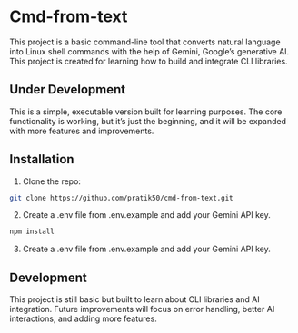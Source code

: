 # Cmd-from-text

This project is a basic command-line tool that converts natural language into Linux shell commands with the help of Gemini, Google’s generative AI. This project is created for learning how to build and integrate CLI libraries.

## Under Development

This is a simple, executable version built for learning purposes. The core functionality is working, but it’s just the beginning, and it will be expanded with more features and improvements.

## Installation

1. Clone the repo:
   
```bash
git clone https://github.com/pratik50/cmd-from-text.git
```

2.	Create a .env file from .env.example and add your Gemini API key.
   
```bash
npm install 
```  

3.	Create a .env file from .env.example and add your Gemini API key.

## Development

This project is still basic but built to learn about CLI libraries and AI integration. Future improvements will focus on error handling, better AI interactions, and adding more features.
     
